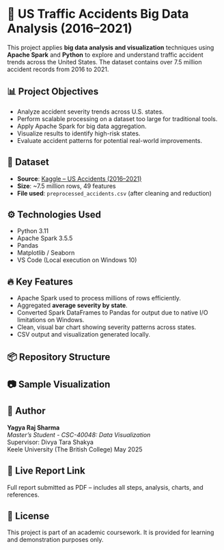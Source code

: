 # 🚗 US Traffic Accidents Big Data Analysis (2016–2021)

This project applies **big data analysis and visualization** techniques using **Apache Spark** and **Python** to explore and understand traffic accident trends across the United States. The dataset contains over 7.5 million accident records from 2016 to 2021.

## 📊 Project Objectives

- Analyze accident severity trends across U.S. states.
- Perform scalable processing on a dataset too large for traditional tools.
- Apply Apache Spark for big data aggregation.
- Visualize results to identify high-risk states.
- Evaluate accident patterns for potential real-world improvements.

## 📁 Dataset

- **Source**: [Kaggle – US Accidents (2016–2021)](https://www.kaggle.com/datasets/sobhanmoosavi/us-accidents)
- **Size**: ~7.5 million rows, 49 features
- **File used**: `preprocessed_accidents.csv` (after cleaning and reduction)

## ⚙️ Technologies Used

- Python 3.11
- Apache Spark 3.5.5
- Pandas
- Matplotlib / Seaborn
- VS Code (Local execution on Windows 10)

## 🔥 Key Features

- Apache Spark used to process millions of rows efficiently.
- Aggregated **average severity by state**.
- Converted Spark DataFrames to Pandas for output due to native I/O limitations on Windows.
- Clean, visual bar chart showing severity patterns across states.
- CSV output and visualization generated locally.

## 📦 Repository Structure




## 📷 Sample Visualization



## 🧠 Author

**Yagya Raj Sharma**  
*Master’s Student - CSC-40048: Data Visualization*  
Supervisor: Divya Tara Shakya  
Keele University (The British College)
May 2025

## 🔗 Live Report Link
Full report submitted as PDF – includes all steps, analysis, charts, and references.

## 📃 License
This project is part of an academic coursework. It is provided for learning and demonstration purposes only.




